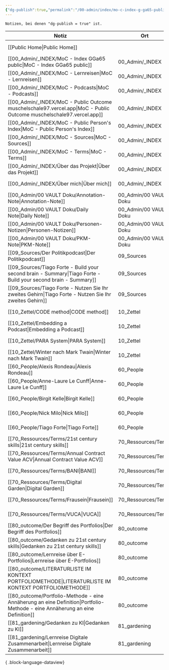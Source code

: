 ```yaml
---
{"dg-publish":true,"permalink":"/00-admin/index/mo-c-index-g-ga65-public/","tags":["class/index"],"noteIcon":""}
---
```



`Notizen, bei denen "dg-publish = true" ist.` 

| Notiz                                                                                                                            | Ort                    | Erstellt          |
| -------------------------------------------------------------------------------------------------------------------------------- | ---------------------- | ----------------- |
| [[Public Home\|Public Home]]                                                                                                  |                        | November 05, 2023 |
| [[00_Admin/_INDEX/MoC - Index GGa65 public\|MoC - Index GGa65 public]]                                                        | 00_Admin/_INDEX        | November 05, 2023 |
| [[00_Admin/_INDEX/MoC - Lernreisen\|MoC - Lernreisen]]                                                                        | 00_Admin/_INDEX        | October 20, 2023  |
| [[00_Admin/_INDEX/MoC - Podcasts\|MoC - Podcasts]]                                                                            | 00_Admin/_INDEX        | November 28, 2023 |
| [[00_Admin/_INDEX/MoC - Public Outcome muschelschale97.vercel.app\|MoC - Public Outcome muschelschale97.vercel.app]]          | 00_Admin/_INDEX        | November 07, 2023 |
| [[00_Admin/_INDEX/MoC - Public Person's Index\|MoC - Public Person's Index]]                                                  | 00_Admin/_INDEX        | November 06, 2023 |
| [[00_Admin/_INDEX/MoC - Sources\|MoC - Sources]]                                                                              | 00_Admin/_INDEX        | October 13, 2023  |
| [[00_Admin/_INDEX/MoC - Terms\|MoC - Terms]]                                                                                  | 00_Admin/_INDEX        | November 28, 2023 |
| [[00_Admin/_INDEX/Über das Projekt\|Über das Projekt]]                                                                        | 00_Admin/_INDEX        | November 05, 2023 |
| [[00_Admin/_INDEX/Über mich\|Über mich]]                                                                                      | 00_Admin/_INDEX        | November 05, 2023 |
| [[00_Admin/00 VAULT Doku/Annotation-Note\|Annotation-Note]]                                                                   | 00_Admin/00 VAULT Doku | July 02, 2023     |
| [[00_Admin/00 VAULT Doku/Daily Note\|Daily Note]]                                                                             | 00_Admin/00 VAULT Doku | July 06, 2023     |
| [[00_Admin/00 VAULT Doku/Personen-Notizen\|Personen-Notizen]]                                                                 | 00_Admin/00 VAULT Doku | July 03, 2023     |
| [[00_Admin/00 VAULT Doku/PKM-Note\|PKM-Note]]                                                                                 | 00_Admin/00 VAULT Doku | July 02, 2023     |
| [[09_Sources/Der Politikpodcast\|Der Politikpodcast]]                                                                         | 09_Sources             | November 28, 2023 |
| [[09_Sources/Tiago Forte - Build your second brain - Summary\|Tiago Forte - Build your second brain - Summary]]               | 09_Sources             | November 07, 2023 |
| [[09_Sources/Tiago Forte - Nutzen Sie Ihr zweites Gehirn\|Tiago Forte - Nutzen Sie Ihr zweites Gehirn]]                       | 09_Sources             | November 06, 2023 |
| [[10_Zettel/CODE method\|CODE method]]                                                                                        | 10_Zettel              | November 26, 2023 |
| [[10_Zettel/Embedding a Podcast\|Embedding a Podcast]]                                                                        | 10_Zettel              | November 28, 2023 |
| [[10_Zettel/PARA System\|PARA System]]                                                                                        | 10_Zettel              | November 26, 2023 |
| [[10_Zettel/Winter nach Mark Twain\|Winter nach Mark Twain]]                                                                  | 10_Zettel              | April 02, 2023    |
| [[60_People/Alexis Rondeau\|Alexis Rondeau]]                                                                                  | 60_People              | June 05, 2023     |
| [[60_People/Anne-Laure Le Cunff\|Anne-Laure Le Cunff]]                                                                        | 60_People              | July 27, 2023     |
| [[60_People/Birgit Kelle\|Birgit Kelle]]                                                                                      | 60_People              | November 06, 2023 |
| [[60_People/Nick Milo\|Nick Milo]]                                                                                            | 60_People              | May 11, 2023      |
| [[60_People/Tiago Forte\|Tiago Forte]]                                                                                        | 60_People              | April 03, 2023    |
| [[70_Ressources/Terms/21st century skills\|21st century skills]]                                                              | 70_Ressources/Terms    | May 15, 2023      |
| [[70_Ressources/Terms/Annual Contract Value ACV\|Annual Contract Value ACV]]                                                  | 70_Ressources/Terms    | June 05, 2023     |
| [[70_Ressources/Terms/BANI\|BANI]]                                                                                            | 70_Ressources/Terms    | November 19, 2023 |
| [[70_Ressources/Terms/Digital Garden\|Digital Garden]]                                                                        | 70_Ressources/Terms    | November 06, 2023 |
| [[70_Ressources/Terms/Frausein\|Frausein]]                                                                                    | 70_Ressources/Terms    | November 06, 2023 |
| [[70_Ressources/Terms/VUCA\|VUCA]]                                                                                            | 70_Ressources/Terms    | November 19, 2023 |
| [[80_outcome/Der Begriff des Portfolios\|Der Begriff des Portfolios]]                                                         | 80_outcome             | October 15, 2023  |
| [[80_outcome/Gedanken zu 21st century skills\|Gedanken zu 21st century skills]]                                               | 80_outcome             | April 15, 2023    |
| [[80_outcome/Lernreise über E-Portfolios\|Lernreise über E-Portfolios]]                                                       | 80_outcome             | October 15, 2023  |
| [[80_outcome/LITERATURLISTE IM KONTEXT PORTFOLIOMETHODE\|LITERATURLISTE IM KONTEXT PORTFOLIOMETHODE]]                         | 80_outcome             | October 15, 2023  |
| [[80_outcome/Portfolio-Methode - eine Annäherung an eine Definition\|Portfolio-Methode - eine Annäherung an eine Definition]] | 80_outcome             | October 15, 2023  |
| [[81_gardening/Gedanken zu KI\|Gedanken zu KI]]                                                                               | 81_gardening           | November 19, 2023 |
| [[81_gardening/Lernreise Digitale Zusammenarbeit\|Lernreise Digitale Zusammenarbeit]]                                         | 81_gardening           | November 05, 2023 |

{ .block-language-dataview}
